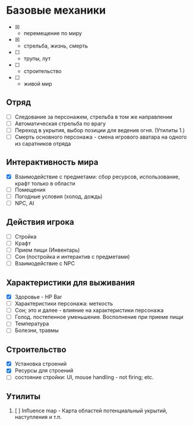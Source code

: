 # Базовые механики

- [x] - перемещение по миру
- [x] - стрельба, жизнь, смерть
- [ ] - трупы, лут
- [ ] - строительство
- [ ] - живой мир

## Отряд 

- [ ] Следование за персонажем, стрельба в том же направлении
- [ ] Автоматическая стрельба по врагу
- [ ] Переход в укрытия, выбор позиции для ведения огня. (Утилиты 1.)
- [ ] Смерть основного персонажа - смена игрового аватара на одного из саратников
  отряда

## Интерактивность мира

- [x] Взаимодействие с предметами: сбор ресурсов, использование, крафт только в области
- [ ] Помещения
- [ ] Погодные условия (холод, дождь)
- [ ] NPC, AI

## Действия игрока

- [ ] Стройка
- [ ] Крафт
- [ ] Прием пищи (Инвентарь)
- [ ] Сон (постройка и интерактив с предметами)
- [ ] Взаимодействие с NPC

## Характеристики для выживания

- [x] Здоровье - HP Bar
- [ ] Характеристики персонажа: меткость
- [ ] Сон; это и далее - влияние на характеристики персонажа
- [ ] Голод. постепенное уменьшение. Восполнение при приеме пищи
- [ ] Температура
- [ ] Болезни, травмы

## Строительство

- [x] Установка строений
- [x] Ресурсы для строений
- [ ] состояние стройки: UI, mouse handling - not firing; etc.

## Утилиты

1. [ ] Influence map - Карта областей потенциальный укрытий, наступления и т.п.

